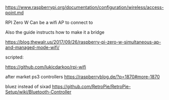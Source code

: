 https://www.raspberrypi.org/documentation/configuration/wireless/access-point.md

RPI Zero W Can be a wifi AP to connect to

Also the guide instructs how to make it a bridge

https://blog.thewalr.us/2017/09/26/raspberry-pi-zero-w-simultaneous-ap-and-managed-mode-wifi/

scripted:

https://github.com/lukicdarkoo/rpi-wifi




after market ps3 controllers
https://raspberryblog.de/?p=1870#more-1870

bluez instead of sixad
https://github.com/RetroPie/RetroPie-Setup/wiki/Bluetooth-Controller

